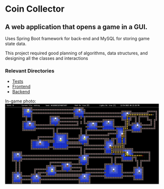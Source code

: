 # Coin Collector
## A web application that opens a game in a GUI.

<p>Uses Spring Boot framework for back-end and MySQL for storing game state data.</p>
<p>This project required good planning of algorithms, data structures, and designing all the classes and interactions</p>

### Relevant Directories
<ul>
  <li><a href="https://github.com/octaviolomeli/Coin-Collector/tree/main/src/test/java/com/octaviolomeli/coinCollector/core">Tests</a></li>
  <li><a href="https://github.com/octaviolomeli/Coin-Collector/tree/main/src/test/java/com/octaviolomeli/coinCollector/core](https://github.com/octaviolomeli/Coin-Collector/tree/main/src/main/resources/static">Frontend</a></li>
  <li><a href="https://github.com/octaviolomeli/Coin-Collector/tree/main/src/test/java/com/octaviolomeli/coinCollector/core](https://github.com/octaviolomeli/Coin-Collector/tree/main/src/main/java/com/octaviolomeli/coinCollector/core">Backend</a></li>
</ul>


In-game photo:
<img src="src/main/resources/static/images/loadBG.png"/>

